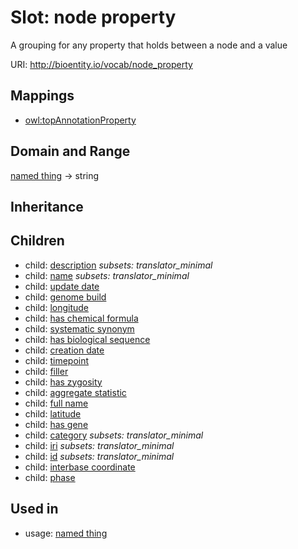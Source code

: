 # Slot: node property


A grouping for any property that holds between a node and a value

URI: http://bioentity.io/vocab/node_property
## Mappings

 * [owl:topAnnotationProperty](http://purl.obolibrary.org/obo/owl_topAnnotationProperty)
## Domain and Range

[named thing](NamedThing.md) -> string
## Inheritance

## Children

 *  child: [description](description.md) *subsets: translator_minimal*
 *  child: [name](name.md) *subsets: translator_minimal*
 *  child: [update date](update_date.md)
 *  child: [genome build](genome_build.md)
 *  child: [longitude](longitude.md)
 *  child: [has chemical formula](has_chemical_formula.md)
 *  child: [systematic synonym](systematic_synonym.md)
 *  child: [has biological sequence](has_biological_sequence.md)
 *  child: [creation date](creation_date.md)
 *  child: [timepoint](timepoint.md)
 *  child: [filler](filler.md)
 *  child: [has zygosity](has_zygosity.md)
 *  child: [aggregate statistic](aggregate_statistic.md)
 *  child: [full name](full_name.md)
 *  child: [latitude](latitude.md)
 *  child: [has gene](has_gene.md)
 *  child: [category](category.md) *subsets: translator_minimal*
 *  child: [iri](iri.md) *subsets: translator_minimal*
 *  child: [id](id.md) *subsets: translator_minimal*
 *  child: [interbase coordinate](interbase_coordinate.md)
 *  child: [phase](phase.md)
## Used in

 *  usage: [named thing](NamedThing.md)
